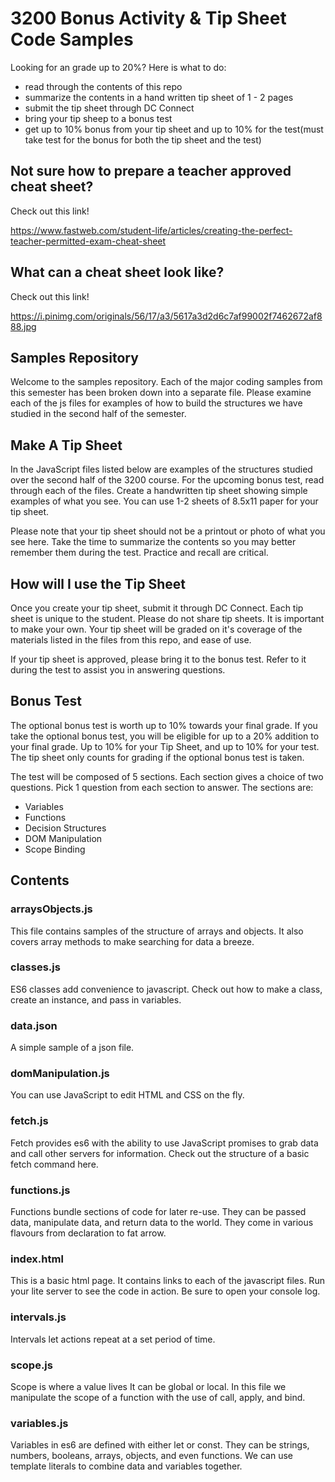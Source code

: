 # 3200 Bonus Activity & Tip Sheet Code Samples
Looking for an grade up to 20%?  Here is what to do:
 - read through the contents of this repo
 - summarize the contents in a hand written tip sheet of 1 - 2 pages
 - submit the tip sheet through DC Connect
 - bring your tip sheep to a bonus test
 - get up to 10%  bonus from your tip sheet and up to 10% for the test(must take test for the bonus for both the tip sheet and the test)

 ## Not sure how to prepare a teacher approved cheat sheet?
 Check out this link!

 https://www.fastweb.com/student-life/articles/creating-the-perfect-teacher-permitted-exam-cheat-sheet

## What can a cheat sheet look like?
Check out this link!

https://i.pinimg.com/originals/56/17/a3/5617a3d2d6c7af99002f7462672af888.jpg

## Samples Repository
Welcome to the samples repository.  Each of the major coding samples from this semester has been broken down into a separate file.  Please examine each of the js files for examples of how to build the structures we have studied in the second half of the semester.

## Make A Tip Sheet
In the JavaScript files listed below are examples of the structures studied over the second half of the 3200 course.  For the upcoming bonus test, read through each of the files.  Create a handwritten tip sheet showing simple examples of what you see.  You can use 1-2 sheets of 8.5x11 paper for your tip sheet.

Please note that your tip sheet should not be a printout or photo of what you see here.  Take the time to summarize the contents so you may better remember them during the test.  Practice and recall are critical.

## How will I use the Tip Sheet
Once you create your tip sheet, submit it through DC Connect. Each tip sheet is unique to the student.  Please do not share tip sheets.  It is important to make your own.  Your tip sheet will be graded on it's coverage of the materials listed in the files from this repo, and ease of use.

If your tip sheet is approved, please bring it to the bonus test.  Refer to it during the test to assist you in answering questions.

## Bonus Test
The optional bonus test is worth up to 10% towards your final grade.  If you take the optional bonus test, you will be eligible for up to a 20% addition to your final grade.  Up to 10% for your Tip Sheet, and up to 10% for your test.  The tip sheet only counts for grading if the optional bonus test is taken.

The test will be composed of 5 sections.  Each section gives a choice of two questions.  Pick 1 question from each section to answer.  The sections are:

- Variables
- Functions
- Decision Structures
- DOM Manipulation
- Scope Binding


## Contents
### arraysObjects.js
This file contains samples of the structure of arrays and objects.  It also covers array methods to make searching for data a breeze.

### classes.js
ES6 classes add convenience to javascript.  Check out how to make a class, create an instance, and pass in variables.

### data.json
A simple sample of a json file.

### domManipulation.js
You can use JavaScript to edit HTML and CSS on the fly.

### fetch.js
Fetch provides es6 with the ability to use JavaScript promises to grab data and call other servers for information.  Check out the structure of a basic fetch command here.

### functions.js
Functions bundle sections of code for later re-use.  They can be passed data, manipulate data, and return data to the world.  They come in various flavours from declaration to fat arrow.

### index.html
This is a basic html page.  It contains links to each of the javascript files.  Run your lite server to see the code in action.  Be sure to open your console log.

### intervals.js
Intervals let actions repeat at a set period of time.

### scope.js
Scope is where a value lives  It can be global or local.  In this file we manipulate the scope of a function with the use of call, apply, and bind.

### variables.js
Variables in es6 are defined with either let or const.  They can be strings, numbers, booleans, arrays, objects, and even functions. We can use template literals to combine data and variables together. 




